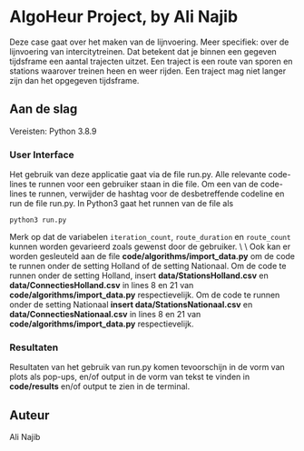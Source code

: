 # AlgoHeur Project, by Ali Najib

Deze case gaat over het maken van de lijnvoering. Meer specifiek: over de lijnvoering van intercitytreinen. Dat betekent dat je binnen een gegeven tijdsframe een aantal trajecten uitzet. Een traject is een route van sporen en stations waarover treinen heen en weer rijden. Een traject mag niet langer zijn dan het opgegeven tijdsframe.

## Aan de slag
 Vereisten:
Python 3.8.9

### User Interface

Het gebruik van deze applicatie gaat via de file run.py. Alle relevante code-lines te runnen voor een gebruiker staan in die file.
Om een van de code-lines te runnen, verwijder de hashtag voor de desbetreffende codeline en run de file run.py. In Python3 gaat het runnen van de file als

```
python3 run.py
```

Merk op dat de variabelen ```iteration_count```, ```route_duration``` en ```route_count``` kunnen worden gevarieerd zoals gewenst door de gebruiker. 
\\
\\
Ook kan er worden gesleuteld
aan de file **code/algorithms/import_data.py** om de code te runnen onder de setting Holland of de setting Nationaal. Om de code te runnen onder de setting Holland,
insert **data/StationsHolland.csv** en **data/ConnectiesHolland.csv** in lines 8 en 21 van **code/algorithms/import_data.py** respectievelijk. Om de code te runnen onder de setting Nationaal
**insert data/StationsNationaal.csv** en **data/ConnectiesNationaal.csv** in lines 8 en 21 van **code/algorithms/import_data.py** respectievelijk.

### Resultaten
Resultaten van het gebruik van run.py komen tevoorschijn in de vorm van plots als pop-ups, en/of output in de vorm van tekst te vinden in **code/results** en/of output te zien in de terminal.


## Auteur

Ali Najib
